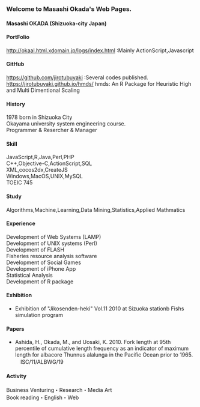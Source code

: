 ### Welcome to Masashi Okada's Web Pages.
#### Masashi OKADA (Shizuoka-city Japan)
#### PortFolio
<http://okaal.html.xdomain.jp/logs/index.html> :Mainly ActionScript,Javascript

#### GitHub
<https://github.com/jirotubuyaki> :Several codes published.  
https://jirotubuyaki.github.io/hmds/ hmds: An R Package for Heuristic High and Multi Dimentional Scaling  

#### History
1978 born in Shizuoka City  
Okayama university system engineering course.  
Programmer & Resercher & Manager   
#### Skill
JavaScript,R,Java,Perl,PHP  
C++,Objective-C,ActionScript,SQL  
XML,cocos2dx,CreateJS  
Windows,MacOS,UNIX,MySQL  
TOEIC 745  
#### Study
Algorithms,Machine,Learning,Data Mining,Statistics,Applied Mathmatics  
#### Experience
Development of Web Systems (LAMP)  
Development of UNIX systems (Perl)  
Development of FLASH  
Fisheries resource analysis software  
Development of Social Games  
Development of iPhone App  
Statistical Analysis  
Development of R package  
#### Exhibition
* Exhibition of "Jikosenden-heki" Vol.11 2010 at Sizuoka stationb Fishs simulation program   
#### Papers  
* Ashida, H., Okada, M., and Uosaki, K. 2010. Fork length at 95th percentile of cumulative length frequency as an indicator of maximum length for albacore Thunnus alalunga in the Pacific Ocean prior to 1965. 　ISC/11/ALBWG/19  

#### Activity
Business Venturing・Research・Media Art  
Book reading・English・Web  
